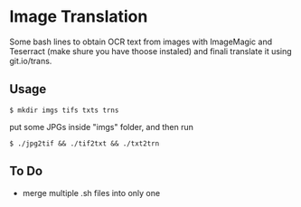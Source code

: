 # Image Translation
Some bash lines to obtain OCR text from images with ImageMagic and 
Teserract (make shure you have thoose instaled) and finali translate it using git.io/trans.
## Usage
```
$ mkdir imgs tifs txts trns
```
put some JPGs inside "imgs" folder, and then run 
```
$ ./jpg2tif && ./tif2txt && ./txt2trn
```
## To Do
* merge multiple .sh files into only one
